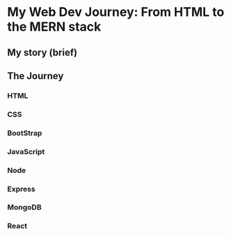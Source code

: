 # My Web Dev Journey: From HTML to the MERN stack

## My story (brief)

## The Journey

### HTML

### CSS

### BootStrap 

### JavaScript

### Node

### Express

### MongoDB

### React 

